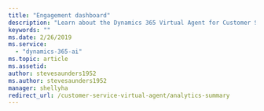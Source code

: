 ```yaml
---
title: "Engagement dashboard"
description: "Learn about the Dynamics 365 Virtual Agent for Customer Service Engagement dashboard."
keywords: ""
ms.date: 2/26/2019
ms.service:
  - "dynamics-365-ai"
ms.topic: article
ms.assetid: 
author: stevesaunders1952
ms.author: stevesaunders1952
manager: shellyha
redirect_url: /customer-service-virtual-agent/analytics-summary
---
```



